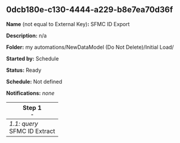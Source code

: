 ## 0dcb180e-c130-4444-a229-b8e7ea70d36f

**Name** (not equal to External Key)**:** SFMC ID Export

**Description:** n/a

**Folder:** my automations/NewDataModel (Do Not Delete)/Initial Load/

**Started by:** Schedule

**Status:** Ready

**Schedule:** Not defined

**Notifications:** _none_


| Step 1<br>_<small>-</small>_ |
| --- |
| _1.1: query_<br>SFMC ID Extract |
